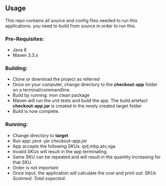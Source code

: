 <h2>Usage</h2>
<p>
This repo contains all source and config files needed to run this applications. you need to build from source in order to run this.
</p>

<h3>Pre-Requisites:</h3>
<p>
<ul>
<li>Java 8</li>
<li>Maven 3.3.x</li>
</ul>
</p>

<h3>Building:</h3>
<p>
<ul>
<li>Clone or download the project as referred</li>
<li>Once on your computer, change directory to the <strong>checkout-app</strong> folder on a terminal/commandline.</li>
<li>Build by running: mvn clean package</li>
<li>Maven will run the unit tests and build the app. The build artefact <strong>checkout-app.jar</strong> is created in the newly created target folder</li>
<li>Build is now complete.</li>
</ul>
</p>

<h3>Running:</h3>
<p>
<ul>
<li>Change directory to <strong>target</strong></li>
<li>Run app: <i>java -jar checkout-app.jar <comma,separated,list,of,SKUs></i></li>
<li>App accepts the following SKUs: ipd,mbp,atv,vga</li>
<li>Invalid SKUs will result in the app terminating.</li>
<li>Same SKU can be repeated and will result in the quantity increasing for that SKU. </li>
<li>Order is not important</li>
<li>Once input, the application will calculate the cost and print out: <i>SKUs Scanned: <comma,separated,list,of,SKUs> Total expected: <calculated total cost></li>

</ul>
</p>


